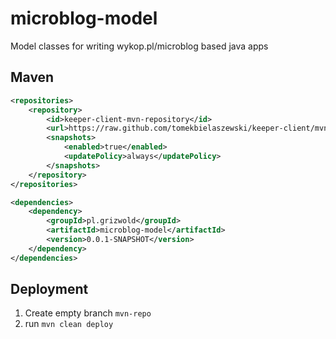# microblog-model

Model classes for writing wykop.pl/microblog based java apps

## Maven
```xml
<repositories>
    <repository>
        <id>keeper-client-mvn-repository</id>
        <url>https://raw.github.com/tomekbielaszewski/keeper-client/mvn-repo/</url>
        <snapshots>
            <enabled>true</enabled>
            <updatePolicy>always</updatePolicy>
        </snapshots>
    </repository>
</repositories>

<dependencies>
    <dependency>
        <groupId>pl.grizwold</groupId>
        <artifactId>microblog-model</artifactId>
        <version>0.0.1-SNAPSHOT</version>	
    </dependency>
</dependencies>
```

## Deployment
1. Create empty branch `mvn-repo`
1. run `mvn clean deploy`